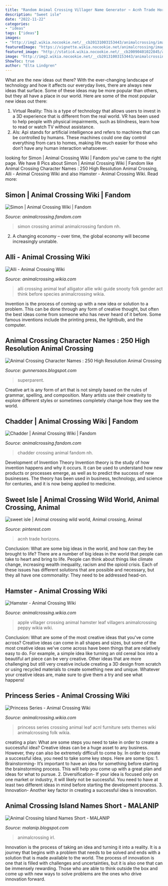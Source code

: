 ```yaml
---
title: "Random Animal Crossing Villager Name Generator ~ Acnh Trade Horizons"
description: "Sweet isle"
date: "2022-11-22"
categories:
- "ideas"
tags: ["ideas"]
images:
- "http://img2.wikia.nocookie.net/__cb20131003153443/animalcrossing/images/4/44/Apple_Villager.png"
featuredImage: "https://vignette.wikia.nocookie.net/animalcrossing/images/3/32/Chadder_NH.png/revision/latest?cb=20200321101735"
featured_image: "http://static4.wikia.nocookie.net/__cb20090401022845/animalcrossing/images/a/a2/Princessroom.jpg"
image: "http://img2.wikia.nocookie.net/__cb20131003153443/animalcrossing/images/4/44/Apple_Villager.png"
ShowToc: true
author: "Elta Lindgren"
---
```



What are the new ideas out there?
With the ever-changing landscape of technology and how it affects our everyday lives, there are always new ideas that surface. Some of these ideas may be more popular than others, but they all have a place in our world. Here are some of the most popular new ideas out there: 
1. Virtual Reality: This is a type of technology that allows users to invest in a 3D experience that is different from the real world. VR has been used to help people with physical impairments, such as blindness, learn how to read or watch TV without assistance. 
2. AIs: Api stands for artificial intelligence and refers to machines that can be controlled by humans. These machines could one day control everything from cars to homes, making life much easier for those who don’t have any human interaction whatsoever. 

	

		
looking for Simon | Animal Crossing Wiki | Fandom you've came to the right page. We have 8 Pics about Simon | Animal Crossing Wiki | Fandom like Animal Crossing Character Names : 250 High Resolution Animal Crossing, Alli - Animal Crossing Wiki and also Hamster - Animal Crossing Wiki. Read more:
		
    
## Simon | Animal Crossing Wiki | Fandom

<img loading=lazy src="https://vignette.wikia.nocookie.net/animalcrossing/images/6/68/Simon_NH.png/revision/latest?cb=20200802160831" onerror="this.onerror=null;this.src='https://tse4.mm.bing.net/th?id=OIP.nr0y2uZx5J-Je8Yr2Lr3XgAAAA&amp;pid=15.1';" alt="Simon | Animal Crossing Wiki | Fandom">

_Source: animalcrossing.fandom.com_

>simon crossing animal animalcrossing fandom nh. 

	

2. A changing economy – over time, the global economy will become increasingly unstable.

    
## Alli - Animal Crossing Wiki

<img loading=lazy src="http://images3.wikia.nocookie.net/__cb20130707205232/animalcrossing/images/6/62/Allie_-_Animal_Crossing_New_Leaf.png" onerror="this.onerror=null;this.src='https://tse1.mm.bing.net/th?id=OIP.pGUaDghQHpZYSgznnOrR6gHaLT&amp;pid=15.1';" alt="Alli - Animal Crossing Wiki">

_Source: animalcrossing.wikia.com_

>alli crossing animal leaf alligator allie wiki guide snooty folk gender act think before species animalcrossing wikia. 

	

Invention is the process of coming up with a new idea or solution to a problem. This can be done through any form of creative thought, but often the best ideas come from someone who has never heard of it before. Some famous inventions include the printing press, the lightbulb, and the computer.

    
## Animal Crossing Character Names : 250 High Resolution Animal Crossing

<img loading=lazy src="https://lh5.googleusercontent.com/proxy/12V1igQb_1xGqcdTi3HNPMTcKDzkNyH8SzZgx83t395m0OQWr62Fh81dwhL6mto8cDZ3oKQclE2KOPtyItXBHbFp46l7kxfdm3KMbr4jIat0oK9akA6ssoKn57JZlpl8dgb9KpCp7Nsvo7apGm4MS46IIsrXIbk1BpG4PtIhC1U" onerror="this.onerror=null;this.src='https://tse3.mm.bing.net/th?id=OIP.fovTy9QliVGbWFJX_CCa9QAAAA&amp;pid=15.1';" alt="Animal Crossing Character Names : 250 High Resolution Animal Crossing">

_Source: gunnersaos.blogspot.com_

>superparent. 

	

Creative art is any form of art that is not simply based on the rules of grammar, spelling, and composition. Many artists use their creativity to explore different styles or sometimes completely change how they see the world.

    
## Chadder | Animal Crossing Wiki | Fandom

<img loading=lazy src="https://vignette.wikia.nocookie.net/animalcrossing/images/3/32/Chadder_NH.png/revision/latest?cb=20200321101735" onerror="this.onerror=null;this.src='https://tse1.mm.bing.net/th?id=OIP.xfYY37A0garHNOMb-_WGdAAAAA&amp;pid=15.1';" alt="Chadder | Animal Crossing Wiki | Fandom">

_Source: animalcrossing.fandom.com_

>chadder crossing animal fandom nh. 

	

Development of Invention Theory
Invention theory is the study of how invention happens and why it occurs. It can be used to understand how new products or processes emerge, as well as to predict the success of new businesses. The theory has been used in business, technology, and science for centuries, and it is now being applied to medicine.

    
## Sweet Isle | Animal Crossing Wild World, Animal Crossing, Animal

<img loading=lazy src="https://i.pinimg.com/736x/bb/88/94/bb8894f0dc27b84f2acdfd74a3eda459.jpg" onerror="this.onerror=null;this.src='https://tse3.mm.bing.net/th?id=OIP.k0y02KtmBs_OJ_oxCWMfJQHaPG&amp;pid=15.1';" alt="sweet isle | Animal crossing wild world, Animal crossing, Animal">

_Source: pinterest.com_

>acnh trade horizons. 

	

Conclusion: What are some big ideas in the world, and how can they be brought to life?
There are a number of big ideas in the world that people can take to heart and bring to life. People can think about things like climate change, increasing wealth inequality, racism and the opioid crisis. Each of these issues has different solutions that are possible and necessary, but they all have one commonality: They need to be addressed head-on.

    
## Hamster - Animal Crossing Wiki

<img loading=lazy src="http://img2.wikia.nocookie.net/__cb20131003153443/animalcrossing/images/4/44/Apple_Villager.png" onerror="this.onerror=null;this.src='https://tse3.mm.bing.net/th?id=OIP.-xH22ep7en_NAazzpiRo-AHaK1&amp;pid=15.1';" alt="Hamster - Animal Crossing Wiki">

_Source: animalcrossing.wikia.com_

>apple villager crossing animal hamster leaf villagers animalcrossing peppy wikia wiki. 

	

Conclusion: What are some of the most creative ideas that you've come across?
Creative ideas can come in all shapes and sizes, but some of the most creative ideas we've come across have been things that are relatively easy to do. For example, a simple idea like turning an old cereal box into a beautiful art piece can be very creative. Other ideas that are more challenging but still very creative include creating a 3D design from scratch or using recycled materials to create something new and unique. Whatever your creative ideas are, make sure to give them a try and see what happens!

    
## Princess Series - Animal Crossing Wiki

<img loading=lazy src="http://static4.wikia.nocookie.net/__cb20090401022845/animalcrossing/images/a/a2/Princessroom.jpg" onerror="this.onerror=null;this.src='https://tse4.mm.bing.net/th?id=OIP.uZVFKUQOzD-4TBpLOiLNjgHaFj&amp;pid=15.1';" alt="Princess Series - Animal Crossing Wiki">

_Source: animalcrossing.wikia.com_

>princess series crossing animal leaf acnl furniture sets themes wiki animalcrossing folk wikia. 

	

creating a plan: What are some steps you need to take in order to create a successful idea?
Creative ideas can be a huge asset to any business. However, they can also be extremely difficult to come by. In order to create a successful idea, you need to take some key steps. Here are some tips: 1. Brainstorming- It’s important to have an idea for something before starting the brainstorming process. This will help you come up with a great plan and ideas for what to pursue. 2. Diversification- If your idea is focused only on one market or industry, it will likely not be successful. You need to have at least two different ideas in mind before starting the development process. 3. Innovation- Another key factor in creating a successful idea is innovation.

    
## Animal Crossing Island Names Short - MALANIP

<img loading=lazy src="https://i.redd.it/hempifj0veh41.jpg" onerror="this.onerror=null;this.src='https://tse1.mm.bing.net/th?id=OIP.JtUOINrz3sr3_H_uXStPsAHaJ4&amp;pid=15.1';" alt="Animal Crossing Island Names Short - MALANIP">

_Source: malanip.blogspot.com_

>animalcrossing irl. 

	

Innovation is the process of taking an idea and turning it into a reality. It is a journey that begins with a problem that needs to be solved and ends with a solution that is made available to the world. The process of innovation is one that is filled with challenges and uncertainties, but it is also one that can be immensely rewarding. Those who are able to think outside the box and come up with new ways to solve problems are the ones who drive innovation forward.

